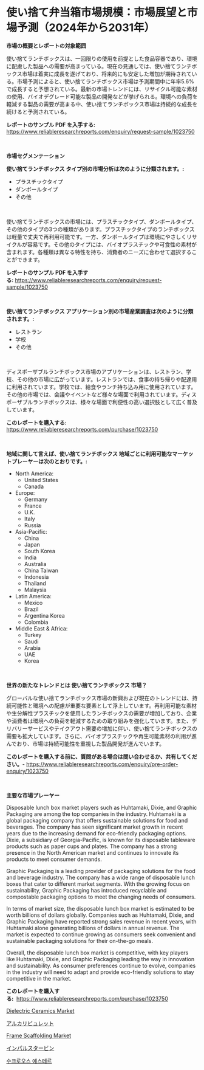 <p><h1>使い捨て弁当箱市場規模：市場展望と市場予測（2024年から2031年）</h1></p><p><strong>市場の概要とレポートの対象範囲</strong></p>
<p><p>使い捨てランチボックスは、一回限りの使用を前提とした食品容器であり、環境に配慮した製品への需要が高まっている。現在の見通しでは、使い捨てランチボックス市場は着実に成長を遂げており、将来的にも安定した増加が期待されている。市場予測によると、使い捨てランチボックス市場は予測期間中に年率5.6%で成長すると予想されている。最新の市場トレンドには、リサイクル可能な素材の使用、バイオデグレード可能な製品の開発などが挙げられる。環境への負荷を軽減する製品の需要が高まる中、使い捨てランチボックス市場は持続的な成長を続けると予測されている。</p></p>
<p><strong>レポートのサンプル PDF を入手する:</strong> <a href="https://www.reliableresearchreports.com/enquiry/request-sample/1023750">https://www.reliableresearchreports.com/enquiry/request-sample/1023750</a></p>
<p>&nbsp;</p>
<p><strong>市場セグメンテーション</strong></p>
<p><strong>使い捨てランチボックス タイプ別の市場分析は次のように分類されます。:</strong></p>
<p><ul><li>プラスチックタイプ</li><li>ダンボールタイプ</li><li>その他</li></ul></p>
<p>&nbsp;</p>
<p><p>使い捨てランチボックスの市場には、プラスチックタイプ、ダンボールタイプ、その他のタイプの3つの種類があります。プラスチックタイプのランチボックスは軽量で丈夫で再利用可能です。一方、ダンボールタイプは環境にやさしくリサイクルが容易です。その他のタイプには、バイオプラスチックや可食性の素材が含まれます。各種類は異なる特性を持ち、消費者のニーズに合わせて選択することができます。</p></p>
<p><strong>レポートのサンプル PDF を入手する:</strong>&nbsp;<a href="https://www.reliableresearchreports.com/enquiry/request-sample/1023750">https://www.reliableresearchreports.com/enquiry/request-sample/1023750</a></p>
<p>&nbsp;</p>
<p><strong> 使い捨てランチボックス アプリケーション別の市場産業調査は次のように分類されます。:</strong></p>
<p><ul><li>レストラン</li><li>学校</li><li>その他</li></ul></p>
<p>&nbsp;</p>
<p><p>ディスポーザブルランチボックス市場のアプリケーションは、レストラン、学校、その他の市場に広がっています。レストランでは、食事の持ち帰りや配達用に利用されています。学校では、給食やランチ持ち込み用に使用されています。その他の市場では、会議やイベントなど様々な場面で利用されています。ディスポーザブルランチボックスは、様々な場面で利便性の高い選択肢として広く普及しています。</p></p>
<p><strong>このレポートを購入する:</strong>&nbsp; <a href="https://www.reliableresearchreports.com/purchase/1023750">https://www.reliableresearchreports.com/purchase/1023750</a></p>
<p>&nbsp;</p>
<p><strong>地域に関して言えば、使い捨てランチボックス 地域ごとに利用可能なマーケットプレーヤーは次のとおりです。:</strong></p>
<p><ul>
    <li>
        North America:
        <ul>
            <li>United States</li>
            <li>Canada</li>
        </ul>
    </li>
    <li>
        Europe:
        <ul>
            <li>Germany</li>
            <li>France</li>
            <li>U.K.</li>
            <li>Italy</li>
            <li>Russia</li>
        </ul>
    </li>
    <li>
        Asia-Pacific:
        <ul>
            <li>China</li>
            <li>Japan</li>
            <li>South Korea</li>
            <li>India</li>
            <li>Australia</li>
            <li>China Taiwan</li>
            <li>Indonesia</li>
            <li>Thailand</li>
            <li>Malaysia</li>
        </ul>
    </li>
    <li>
        Latin America:
        <ul>
            <li>Mexico</li>
            <li>Brazil</li>
            <li>Argentina Korea</li>
            <li>Colombia</li>
        </ul>
    </li>
    <li>
        Middle East & Africa:
        <ul>
            <li>Turkey</li>
            <li>Saudi</li>
            <li>Arabia</li>
            <li>UAE</li>
            <li>Korea</li>
        </ul>
    </li>
    </ul></p>
<p>&nbsp;</p>
<p><strong>世界の新たなトレンドとは 使い捨てランチボックス 市場？</strong></p>
<p><p>グローバルな使い捨てランチボックス市場の新興および現在のトレンドには、持続可能性と環境への配慮が重要な要素として浮上しています。再利用可能な素材や生分解性プラスチックを使用したランチボックスの需要が増加しており、企業や消費者は環境への負荷を軽減するための取り組みを強化しています。また、デリバリーサービスやテイクアウト需要の増加に伴い、使い捨てランチボックスの需要も拡大しています。さらに、バイオプラスチックや再生可能素材の利用が進んでおり、市場は持続可能性を重視した製品開発が進んでいます。</p></p>
<p><strong>このレポートを購入する前に、質問がある場合は問い合わせるか、共有してください。</strong>- <a href="https://www.reliableresearchreports.com/enquiry/pre-order-enquiry/1023750">https://www.reliableresearchreports.com/enquiry/pre-order-enquiry/1023750</a></p>
<p>&nbsp;</p>
<p><strong>主要な市場プレーヤー</strong></p>
<p><p>Disposable lunch box market players such as Huhtamaki, Dixie, and Graphic Packaging are among the top companies in the industry. Huhtamaki is a global packaging company that offers sustainable solutions for food and beverages. The company has seen significant market growth in recent years due to the increasing demand for eco-friendly packaging options. Dixie, a subsidiary of Georgia-Pacific, is known for its disposable tableware products such as paper cups and plates. The company has a strong presence in the North American market and continues to innovate its products to meet consumer demands.</p><p>Graphic Packaging is a leading provider of packaging solutions for the food and beverage industry. The company has a wide range of disposable lunch boxes that cater to different market segments. With the growing focus on sustainability, Graphic Packaging has introduced recyclable and compostable packaging options to meet the changing needs of consumers.</p><p>In terms of market size, the disposable lunch box market is estimated to be worth billions of dollars globally. Companies such as Huhtamaki, Dixie, and Graphic Packaging have reported strong sales revenue in recent years, with Huhtamaki alone generating billions of dollars in annual revenue. The market is expected to continue growing as consumers seek convenient and sustainable packaging solutions for their on-the-go meals.</p><p>Overall, the disposable lunch box market is competitive, with key players like Huhtamaki, Dixie, and Graphic Packaging leading the way in innovation and sustainability. As consumer preferences continue to evolve, companies in the industry will need to adapt and provide eco-friendly solutions to stay competitive in the market.</p></p>
<p><strong>このレポートを購入する:</strong>&nbsp;&nbsp;<a href="https://www.reliableresearchreports.com/purchase/1023750">https://www.reliableresearchreports.com/purchase/1023750</a></p>
<p><p><a href="https://gentle-editor-9db.notion.site/Dielectric-Ceramics-Market-Provides-a-Comprehensive-Analysis-Including-a-Macro-Overview-of-the-Marke-d766d306a7f5428a8d50f9c49aa89c10">Dielectric Ceramics Market</a></p><p><a href="https://github.com/zjkmgcs938405/Market-Research-Report-List-1/blob/main/64279479021.md">アルカリビュレット</a></p><p><a href="https://view.publitas.com/reportprime-1/global-frame-scaffolding-market-size-and-market-trends-insights-and-projections-from-2024-to-2031/">Frame Scaffolding Market</a></p><p><a href="https://github.com/schmahlson/Market-Research-Report-List-1/blob/main/63960389024.md">インパルスタービン</a></p><p><a href="https://github.com/vs2869dizt0/Market-Research-Report-List-1/blob/main/92703448212.md">수크로오스 에스테르</a></p></p>